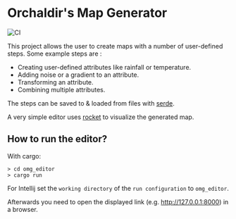 # Orchaldir's Map Generator

![CI](https://github.com/Orchaldir/omg/workflows/CI/badge.svg)

This project allows the user to create maps with a number of user-defined steps.
Some example steps are :

* Creating user-defined attributes like rainfall or temperature.
* Adding noise or a gradient to an attribute.
* Transforming an attribute.
* Combining multiple attributes.

The steps can be saved to & loaded from files with [serde](https://serde.rs).

A very simple editor uses [rocket](https://rocket.rs) to visualize the generated map.

## How to run the editor?

With cargo:

```
> cd omg_editor
> cargo run
```

For Intellij set the `working directory` of the `run configuration` to `omg_editor`.

Afterwards you need to open the displayed link (e.g. http://127.0.0.1:8000) in a browser.